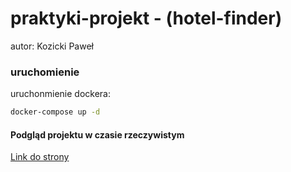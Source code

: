 # praktyki-projekt - (hotel-finder)

autor: Kozicki Paweł

### uruchomienie

uruchonmienie dockera:

```bash
docker-compose up -d
```

#### Podgląd projektu w czasie rzeczywistym

[Link do strony](http://hassioustka.duckdns.org:3354/)
